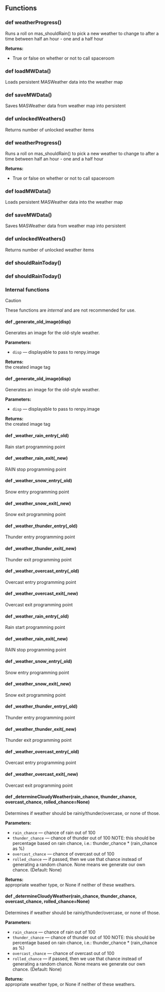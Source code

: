 ## Functions

### def weatherProgress()

Runs a roll on mas_shouldRain() to pick a new weather to change to after a time between half an hour - one and a half hour

**Returns:**<br>
- True or false on whether or not to call spaceroom

### def loadMWData()

Loads persistent MASWeather data into the weather map

### def saveMWData()

Saves MASWeather data from weather map into persistent

### def unlockedWeathers()

Returns number of unlocked weather items

### def weatherProgress()

Runs a roll on mas_shouldRain() to pick a new weather to change to after a time between half an hour - one and a half hour

**Returns:**<br>
- True or false on whether or not to call spaceroom

### def loadMWData()

Loads persistent MASWeather data into the weather map

### def saveMWData()

Saves MASWeather data from weather map into persistent

### def unlockedWeathers()

Returns number of unlocked weather items

### def shouldRainToday()

### def shouldRainToday()

### Internal functions

> [!CAUTION]
> These functions are *internal* and are not recommended for use.

#### def _generate_old_image(disp)

Generates an image for the old-style weather.

**Parameters:**
- `disp` &mdash; displayable to pass to renpy.image


**Returns:**<br>
the created image tag

#### def _generate_old_image(disp)

Generates an image for the old-style weather.

**Parameters:**
- `disp` &mdash; displayable to pass to renpy.image


**Returns:**<br>
the created image tag

#### def _weather_rain_entry(_old)

Rain start programming point

#### def _weather_rain_exit(_new)

RAIN stop programming point

#### def _weather_snow_entry(_old)

Snow entry programming point

#### def _weather_snow_exit(_new)

Snow exit programming point

#### def _weather_thunder_entry(_old)

Thunder entry programming point

#### def _weather_thunder_exit(_new)

Thunder exit programming point

#### def _weather_overcast_entry(_old)

Overcast entry programming point

#### def _weather_overcast_exit(_new)

Overcast exit programming point

#### def _weather_rain_entry(_old)

Rain start programming point

#### def _weather_rain_exit(_new)

RAIN stop programming point

#### def _weather_snow_entry(_old)

Snow entry programming point

#### def _weather_snow_exit(_new)

Snow exit programming point

#### def _weather_thunder_entry(_old)

Thunder entry programming point

#### def _weather_thunder_exit(_new)

Thunder exit programming point

#### def _weather_overcast_entry(_old)

Overcast entry programming point

#### def _weather_overcast_exit(_new)

Overcast exit programming point

#### def _determineCloudyWeather(rain_chance, thunder_chance, overcast_chance, rolled_chance=None)

Determines if weather should be rainiy/thunder/overcase, or none of those.

**Parameters:**
- `rain_chance` &mdash; chance of rain out of 100
- `thunder_chance` &mdash; chance of thunder out of 100 NOTE: this should be percentage based on rain chance, i.e.: thunder_chance * (rain_chance as %)
- `overcast_chance` &mdash; chance of overcast out of 100
- `rolled_chance` &mdash; if passed, then we use that chance instead of generating a random chance. None means we generate our own chance. (Default: None)


**Returns:**<br>
appropriate weather type, or None if neither of these weathers.

#### def _determineCloudyWeather(rain_chance, thunder_chance, overcast_chance, rolled_chance=None)

Determines if weather should be rainiy/thunder/overcase, or none of those.

**Parameters:**
- `rain_chance` &mdash; chance of rain out of 100
- `thunder_chance` &mdash; chance of thunder out of 100 NOTE: this should be percentage based on rain chance, i.e.: thunder_chance * (rain_chance as %)
- `overcast_chance` &mdash; chance of overcast out of 100
- `rolled_chance` &mdash; if passed, then we use that chance instead of generating a random chance. None means we generate our own chance. (Default: None)


**Returns:**<br>
appropriate weather type, or None if neither of these weathers.

